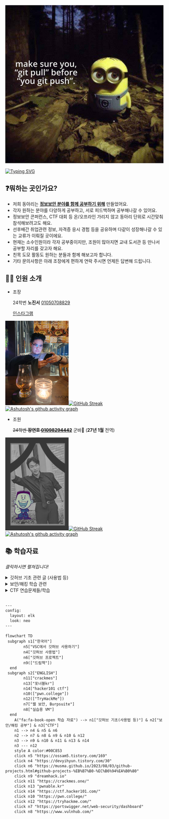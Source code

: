 <img src="./.assets/makesure.jpg" alt="onealog" width="500">


[![Typing SVG](https://readme-typing-svg.demolab.com?font=Fira+Code&size=23&duration=1000&pause=1500&color=07F700&background=E2FFE400&center=true&vCenter=true&width=435&lines=%EB%B6%80%EC%82%B0%EC%99%B8%EB%8C%80+%EC%8A%A4%EB%A7%88%ED%8A%B8%EC%9C%B5%ED%95%A9%EB%B3%B4%EC%95%88%ED%95%99%EA%B3%BC+%EB%8F%99%EC%95%84%EB%A6%AC;S-BIT-United_Worm)](https://github.com/JinnyLyn/BUFS_S-BitUnited_Worm)

## ❓뭐하는 곳인가요?
- 저희 동아리는 **<u>정보보안 분야를 함께 공부하기 위해</u>** 만들었어요.   
- 각자 원하는 분야를 다양하게 공부하고, 서로 피드백하며 공부해나갈 수 있어요.  
- 정보보안 콘퍼런스, CTF 대회 등 온/오프라인 가리지 않고 동아리 단위로 시간맞춰 참석해보려고도 해요.
- 선후배간 취업관련 정보, 자격증 응시 경험 등을 공유하며 다같이 성장해나갈 수 있는 교류가 이뤄질 곳이에요.
- 현재는 소수인원이라 각자 공부중이지만, 조원이 많아지면 교내 도서관 등 만나서 공부할 자리를 갖고자 해요.
- 친목 도모 활동도 원하는 분들과 함께 해보고자 합니다.
- 기타 문의사항은 아래 조장에게 편하게 연락 주시면 언제든 답변해 드립니다.

## 🙋‍♀️ 인원 소개
- 조장

  24학번 **노진서**
[01050708829](tel:01050708829)
  
  [인스타그램](https://www.instagram.com/jinnie.al?igsh=aGwwcmI3YjBvMmJu)

<img src="/.assets/jojang.jpg" alt="조장 사진" width="200">[![GitHub Streak](https://github-readme-streak-stats-smoky-phi.vercel.app?user=JinnyLyn&theme=transparent&hide_border=true&border_radius=&locale=ko&date_format=%5BY.%5Dn.j)](https://git.io/streak-stats)
[![Ashutosh's github activity graph](https://github-readme-activity-graph.vercel.app/graph?username=JinnyLyn&theme=github-compact)](https://github.com/ashutosh00710/github-readme-activity-graph)

- 조원

   ~~24학번 **장연호 [01098294442](tel:01098294442)**~~ 군바🫡 (**27년 1월** 전역)

<img src="/.assets/samang.png" alt="연호 사진" width="200">[![GitHub Streak](https://github-readme-streak-stats-smoky-phi.vercel.app?user=hohoyeonho&theme=transparent&hide_border=true&border_radius=&locale=ko&date_format=%5BY.%5Dn.j)](https://git.io/streak-stats)
[![Ashutosh's github activity graph](https://github-readme-activity-graph.vercel.app/graph?username=hohoyeonho&theme=github-compact)](https://github.com/ashutosh00710/github-readme-activity-graph)



   
## 📚 학습자료 
_클릭하시면 펼쳐집니다!_
   
<details><summary>깃허브 기초 관련 글 (사용법 등)
</summary>

[깃허브 사용법, 명령어 등](https://devyihyun.tistory.com/30)

[VSC로 깃허브 사용하기](https://ossam5.tistory.com/169)

[깃허브 프로젝트 사용하기](https://musma.github.io/2023/08/03/github-projects.html#github-projects-%EB%B7%B0-%EC%B6%94%EA%B0%80)
</details>

<details><summary>보안/해킹 학습 관련
</summary>
  
[웹보안, burpsuite 기초 배우기](https://portswigger.net/web-security/dashboard)

[연습할때 쓸 vm들(vulnhub)](https://www.vulnhub.com/)

[드림핵](https://dreamhack.io)
</details>

<details><summary>CTF 연습문제들/학습
</summary>
  
[드림핵](https://dreamhack.io)

[crackmes](https://crackmes.one)

[포너블kr](https://pwnable.kr)

[hacker101ctf](https://ctf.hacker101.com/)

[TryHackMe](https://tryhackme.com)

[pwn.college](https://pang.college)
</details>



```mermaid

---
config:
  layout: elk
  look: neo
---

flowchart TD
 subgraph s1["한국어"]
        n5["VSC에서 깃허브 사용하기"]
        n4["깃허브 사용법"]
        n6["깃허브 프로젝트"]
        n9(["드림핵"])
  end
 subgraph s2["ENGLISH"]
        n11["crackmes"]
        n13["포너블kr"]
        n14["hacker101 ctf"]
        n10(["pwn.college"])
        n12(["TryHackMe"])
        n7["웹 보안, Burpsuite"]
        n8["실습용 VM"]
  end
    A("fa:fa-book-open 학습 자료") --> n1["깃허브 기초(사용법 등)"] & n2["보안/해킹 공부"] & n3["CTF"]
    n1 --> n4 & n5 & n6
    n2 --> n7 & n8 & n9 & n10 & n12
    n3 --> n9 & n10 & n11 & n13 & n14
    n3 --- n12
    style A color:#00C853
    click n5 "https://ossam5.tistory.com/169"
    click n4 "https://devyihyun.tistory.com/30"
    click n6 "https://musma.github.io/2023/08/03/github-projects.html#github-projects-%EB%B7%B0-%EC%B6%94%EA%B0%80"
    click n9 "dreamhack.io"
    click n11 "https://crackmes.one/"
    click n13 "pwnable.kr"
    click n14 "https://ctf.hacker101.com/"
    click n10 "https://pwn.college/"
    click n12 "https://tryhackme.com/"
    click n7 "https://portswigger.net/web-security/dashboard"
    click n8 "https://www.vulnhub.com/"

```

